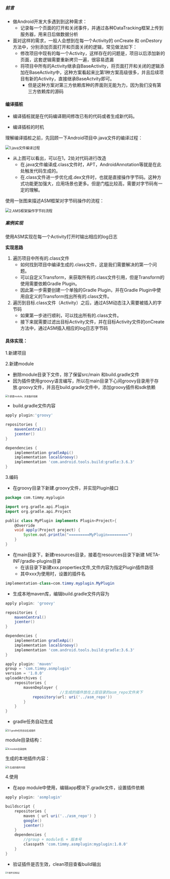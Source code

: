 ##### 前言

- 做Android开发大多遇到到这种需求：
  - 记录每一个页面的打开和关闭事件，并通过各种DataTracking框架上传到服务器，用来日后做数据分析
- 面对这样的需求，一般人会想到在每一个Activity的 onCreate 和 onDestory 方法中，分别添加页面打开和页面关闭的逻辑，常见做法如下：
  - 修改项目中现有的每一个Activity，这样存在的问题是，项目以后添加新的页面，这套逻辑需要重新拷贝一遍，很容易遗漏
  - 将项目中所有的Activity继承自BaseActivity，将页面打开和关闭的逻辑添加在BaseActivity中，这种方案看起来比第1种方案高级很多，并且后续项目有新的Activity，直接继承BaseActvity即可。
    - 但是这种方案对第三方依赖库种的界面则无能为力，因为我们没有第三方依赖库的源码

#### 编译插桩

- 编译插桩就是在代码编译期间修改已有的代码或者生成新代码。

- 编译插桩的时机

理解编译插桩之前，先回顾一下Android项目中.java文件的编译过程：

<img src=".\res2\1.java文件编译过程.png" alt="1.java文件编译过程" style="zoom:80%;" />

- 从上图可以看出，可以在1，2处对代码进行改造
  - 在.java文件编译成.class文件时，APT，AndroidAnnotation等就是在此处触发代码生成的。
  - 在.class文件进一步优化成.dex文件时，也就是直接操作字节码。这种方式功能更加强大，应用场景也更多。但是门槛比较高，需要对字节码有一定的理解。

使用一张图来描述ASM框架对字节码操作的流程：

<img src=".\res2\2.AMS框架操作字节码流程.png" alt="2.AMS框架操作字节码流程" style="zoom:80%;" />

##### 案例实现

使用ASM实现在每一个Activity打开时输出相应的log日志

**实现思路**

1. 遍历项目中所有的.class文件
   - 如何找到项目中编译生成的.class文件，这是我们需要解决的第一个问题。
   - 可以自定义Transform，来获取所有的.class文件引用，但是Transform的使用需要依赖Gradle Plugin。
   - 因此第一步需要创建一个单独的Gradle Plugin，并在Gradle Plugin中使用自定义的Transform找出所有的.class文件。
2. 遍历到目标.class文件（Activity）之后，通过ASM动态注入需要被插入的字节码
   - 如果第一步进行顺利，可以找出所有的.class文件。
   - 接下来就需要过滤出目标Activity文件，并在目标Activity文件的onCreate 方法中，通过ASM插入相应的log日志字节码

#### 具体实现：

1.新建项目

2.新建module

- 删除module目录下文件，除了保留src/main 和build.gradle文件
- 因为插件使用groovy语言编写，所以在main目录下心间groovy目录用于存放.groovy文件，并且在build.gradle文件中，添加groovy插件和sdk依赖

<img src="./res2/3.新建module，并准备好依赖.png" alt="3.新建module，并准备好依赖" style="zoom:50%;" />

- build.gradle文件内容

~~~groovy
apply plugin:'groovy'

repositories {
    mavenCentral()
    jcenter()
}

dependencies {
    implementation gradleApi()
    implementation localGroovy()
    implementation 'com.android.tools.build:gradle:3.6.3'
}
~~~

3.编码

- 在groovy目录下新建.groovy文件，并实现Plugin接口

~~~groovy
package com.timmy.myplugin

import org.gradle.api.Plugin
import org.gradle.api.Project

public class MyPlugin implements Plugin<Project>{
    @Override
    void apply(Project project) {
        System.out.println("=========MyPlugin=========")
    }
}
~~~

- 在main目录下，新建resources目录，接着在resources目录下新建 META-INF/gradle-plugins目录
  - 在该目录下新建xxx.properties文件,文件内容为指定Plugin插件路径
  - 其中xxx为使用时，设置的插件名

~~~java
implementation-class=com.timmy.myplugin.MyPlugin
~~~

- 生成本地maven库，编辑build.gradle文件内容为

~~~groovy
apply plugin: 'groovy'

repositories {
    mavenCentral()
    jcenter()
}

dependencies {
    implementation gradleApi()
    implementation localGroovy()
    implementation 'com.android.tools.build:gradle:3.6.3'
}

apply plugin: 'maven'
group = 'com.timmy.asmplugin'
version = '1.0.0'
uploadArchives {
    repositories {
        mavenDeployer {
						//生成的插件放在上层目录的asm_repo文件夹下
            repository(url: uri('../asm_repo'))
        }
    }
}
~~~

- gradle任务自动生成

<img src="./res2/3.1.gradle任务自动生成插件.png" alt="3.1.gradle任务自动生成插件" style="zoom:50%;" />

module目录结构：

<img src="./res2/4.module目录结构.png" alt="4.module目录结构" style="zoom:50%;" />

生成的本地插件内容：

<img src="./res2/5.生成的插件内容.png" alt="5.生成的插件内容" style="zoom:50%;" />

4.使用

- 在app module中使用，编辑app模块下.gradle文件，设置插件依赖

~~~groovy
apply plugin: 'asmplugin'

buildscript {
    repositories {
        maven { url uri('../asm_repo') }
        google()
        jcenter()
    }
    dependencies {
        //group + module名 + 版本号
        classpath 'com.timmy.asmplugin:myplugin:1.0.0'
    }
}
~~~

- 验证插件是否生效，clean项目查看build输出

<img src="./res2/6.插件生效验证.png" alt="6.插件生效验证" style="zoom:40%;" />





























